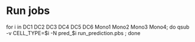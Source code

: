 # Run jobs

for i in DC1 DC2 DC3 DC4 DC5 DC6 Mono1 Mono2 Mono3 Mono4; do qsub -v CELL_TYPE=$i -N pred_$i run_prediction.pbs ; done

